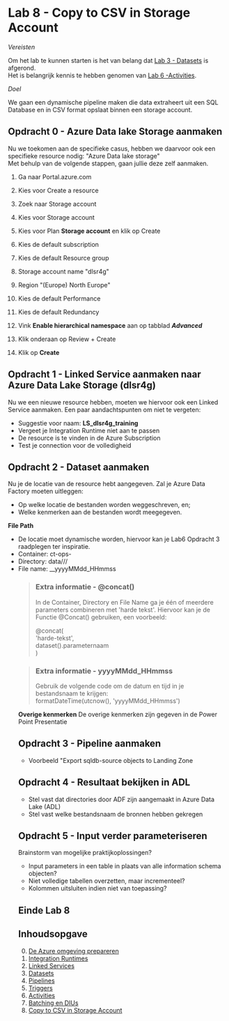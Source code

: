 # Lab 8 - Copy to CSV in Storage Account

*Vereisten*

Om het lab te kunnen starten is het van belang dat [Lab 3 - Datasets](../Lab3/LabInstructions3.md) is afgerond.  
Het is belangrijk kennis te hebben genomen van [Lab 6 -Activities](../Lab6/LabInstructions6.md).

*Doel*

We gaan een dynamische pipeline maken die data extraheert uit een SQL Database en in CSV format opslaat binnen een storage account.

## Opdracht 0 - Azure Data lake Storage aanmaken
Nu we toekomen aan de specifieke casus, hebben we daarvoor ook een specifieke resource nodig: "Azure Data lake storage"  
Met behulp van de volgende stappen, gaan jullie deze zelf aanmaken.

1. Ga naar Portal.azure.com
2. Kies voor Create a resource
3. Zoek naar Storage account
4. Kies voor Storage account
5. Kies voor Plan **Storage account** en klik op Create  

6. Kies de default subscription
7. Kies de default Resource group
8. Storage account name "dlsr4g"
9. Region "(Europe) North Europe"
10. Kies de default Performance
11. Kies de default Redundancy

12. Vink **Enable hierarchical namespace** aan op tabblad ***Advanced***
13. Klik onderaan op Review + Create
14. Klik op **Create**

## Opdracht 1 - Linked Service aanmaken naar Azure Data Lake Storage (dlsr4g)
Nu we een nieuwe resource hebben, moeten we hiervoor ook een Linked Service aanmaken.
Een paar aandachtspunten om niet te vergeten:

* Suggestie voor naam: **LS_dlsr4g_training**
* Vergeet je Integration Runtime niet aan te passen
* De resource is te vinden in de Azure Subscription
* Test je connection voor de volledigheid

## Opdracht 2 - Dataset aanmaken
Nu je de locatie van de resource hebt aangegeven. Zal je Azure Data Factory moeten uitleggen:
* Op welke locatie de bestanden worden weggeschreven, en;
* Welke kenmerken aan de bestanden wordt meegegeven.

**File Path**
* De locatie moet dynamische worden, hiervoor kan je Lab6 Opdracht 3 raadplegen ter inspiratie.
* Container: ct-ops-<Afdeling>
* Directory: data/<database>/<schema>/<object>
* File name: <object>__yyyyMMdd_HHmmss


 
> ### Extra informatie - @concat() ###  
> In de Container, Directory en File Name ga je één of meerdere parameters combineren met 'harde tekst'.
> Hiervoor kan je de Functie @Concat() gebruiken, een voorbeeld:
>   
> @concat(  
>   'harde-tekst',  
>   dataset().parameternaam  
> )

> ### Extra informatie - yyyyMMdd_HHmmss ###  
> Gebruik de volgende code om de datum en tijd in je bestandsnaam te krijgen:  
> formatDateTime(utcnow(), 'yyyyMMdd_HHmmss')


**Overige kenmerken**
De overige kenmerken zijn gegeven in de Power Point Presentatie

## Opdracht 3 - Pipeline aanmaken

* Voorbeeld "Export sqldb-source objects to Landing Zone


## Opdracht 4 - Resultaat bekijken in ADL

* Stel vast dat directories door ADF zijn aangemaakt in Azure Data Lake (ADL)
* Stel vast welke bestandsnaam de bronnen hebben gekregen


## Opdracht 5 - Input verder parameteriseren

Brainstorm van mogelijke praktijkoplossingen?
* Input parameters in een table in plaats van alle information schema objecten?
* Niet volledige tabellen overzetten, maar incrementeel?
* Kolommen uitsluiten indien niet van toepassing?







## Einde Lab 8

## Inhoudsopgave

0. [De Azure omgeving prepareren](../0Prep/LabVoorbereiding0.md)
1. [Integration Runtimes](../Lab1/LabInstructions1.md)
2. [Linked Services](../Lab2/LabInstructions2.md)
3. [Datasets](../Lab3/LabInstructions3.md)
4. [Pipelines](../Lab4/LabInstructions4.md)
5. [Triggers](../Lab5/LabInstructions5.md)
6. [Activities](../Lab6/LabInstructions6.md)
7. [Batching en DIUs](../Lab7/LabInstructions7.md)
8. [Copy to CSV in Storage Account](../Lab8/LabInstructions8.md)

